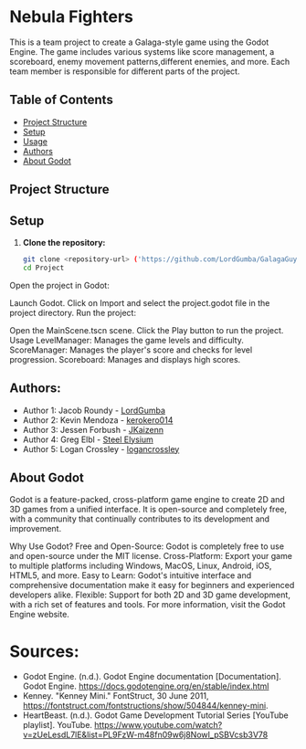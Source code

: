 # Nebula Fighters

This is a team project to create a Galaga-style game using the Godot Engine. The game includes various systems like score management, a scoreboard, enemy movement patterns,different enemies, and more. Each team member is responsible for different parts of the project.

## Table of Contents

- [Project Structure](#project-structure)
- [Setup](#setup)
- [Usage](#usage)
- [Authors](#authors)
- [About Godot](#about-godot)

## Project Structure



## Setup

1. **Clone the repository:**

   ```sh
   git clone <repository-url> ('https://github.com/LordGumba/GalagaGuyGala')
   cd Project
   
Open the project in Godot:

Launch Godot.
Click on Import and select the project.godot file in the project directory.
Run the project:

Open the MainScene.tscn scene.
Click the Play button to run the project.
Usage
LevelManager: Manages the game levels and difficulty.
ScoreManager: Manages the player's score and checks for level progression.
Scoreboard: Manages and displays high scores.


## Authors:
- Author 1: Jacob Roundy - [LordGumba](https://github.com/LordGumba)
- Author 2: Kevin Mendoza - [kerokero014](https://github.com/kerokero014)
- Author 3: Jessen Forbush - [JKaizenn](https://github.com/JKaizenn)
- Author 4: Greg Elbl - [Steel Elysium](https://github.com/Steel-Elysium)
- Author 5: Logan Crossley - [logancrossley](https://github.com/logancrossley)



## About Godot
Godot is a feature-packed, cross-platform game engine to create 2D and 3D games from a unified interface. It is open-source and completely free, with a community that continually contributes to its development and improvement.

Why Use Godot?
Free and Open-Source: Godot is completely free to use and open-source under the MIT license.
Cross-Platform: Export your game to multiple platforms including Windows, MacOS, Linux, Android, iOS, HTML5, and more.
Easy to Learn: Godot's intuitive interface and comprehensive documentation make it easy for beginners and experienced developers alike.
Flexible: Support for both 2D and 3D game development, with a rich set of features and tools.
For more information, visit the Godot Engine website.

# Sources:
- Godot Engine. (n.d.). Godot Engine documentation [Documentation]. Godot Engine. https://docs.godotengine.org/en/stable/index.html
- Kenney. "Kenney Mini." FontStruct, 30 June 2011, https://fontstruct.com/fontstructions/show/504844/kenney-mini. 
- HeartBeast. (n.d.). Godot Game Development Tutorial Series [YouTube playlist]. YouTube. https://www.youtube.com/watch?v=zUeLesdL7lE&list=PL9FzW-m48fn09w6j8NowI_pSBVcsb3V78

